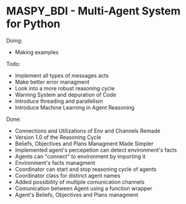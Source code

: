 # MASPY_BDI - Multi-Agent System for Python

Doing:
  - Making examples
  
Todo:
  - Implement all types of messages acts
  - Make better error managment
  - Look into a more robust reasoning cycle
  - Warning System and depuration of Code
  - Introduce threading and parallelism
  - Introduce Machine Learning in Agent Reasoning

Done:
  - Connections and Utilizations of Env and Channels Remade
  - Version 1.0 of the Reasoning Cycle
  - Beliefs, Objectives and Plans Managment Made Simpler
  - Implemented agent's percepetion can detect environment's facts
  - Agents can "connect" to environment by importing it
  - Environment's facts managment 
  - Coordinator can start and stop reasoning cycle of agents
  - Coordinator class for distinct agent names
  - Added possibility of multiple comunication channels
  - Comunication between Agent using a function wrapper
  - Agent's Beliefs, Objectives and Plans managment
